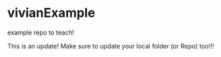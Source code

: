 # vivianExample
example repo to teach!

This is an update! Make sure to update your local folder (or Repo) too!!!
